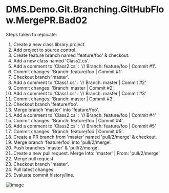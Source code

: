 # DMS.Demo.Git.Branching.GitHubFlow.MergePR.Bad02
Steps taken to replicate:
1. Create a new class library project.
2. Add project to source control.
3. Create feature branch named 'feature/foo' & checkout.
4. Add a new class named 'Class2.cs'.
5. Add a comment to 'Class2.cs' : '// Branch: feature/foo | Commit #1'.
6. Commit changes: 'Branch: feature/foo | Commit #1'.
7. Checkout branch 'master'.
8. Add a comment to 'Class1.cs' : '// Branch: master | Commit #2'
9. Commit changes: 'Branch: master | Commit #2'.
10. Add a comment to 'Class1.cs' : '// Branch: master | Commit #3'
11. Commit changes: 'Branch: master | Commit #3'.
12. Checkout branch 'feature/foo'.
13. Merge branch 'master' into 'feature/foo'.
14. Add a comment to 'Class2.cs' : '// Branch: feature/foo | Commit #4'
15. Commit changes: 'Branch: feature/foo | Commit #4'.
16. Add a comment to 'Class2.cs' : '// Branch: feature/foo | Commit #5'
17. Commit changes: 'Branch: feature/foo | Commit #5'.
18. Create a PR branch from 'master' named 'pull/2/merge' & checkout.
19. Merge branch 'feature/foo' into 'pull/2/merge'.
20. Push branches 'master' & 'pull/2/merge'.
21. Create a new pull request. Merge Into: 'master' | From: 'pull/2/merge'
22. Merge pull request.
23. Checkout branch 'master'.
24. Pull latest changes.
25. Evaluate commit history/line.

![image](https://github.com/user-attachments/assets/48d5d6eb-3998-4b55-bcc6-f8c5656a357e)